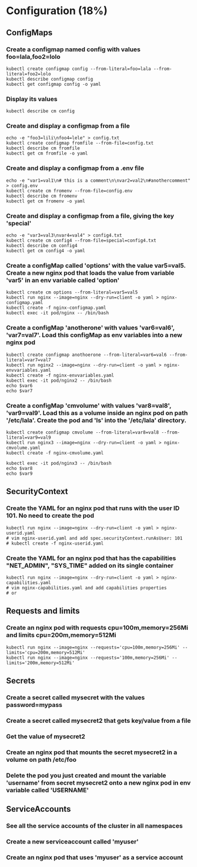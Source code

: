 # Configuration (18%)

## ConfigMaps
### Create a configmap named config with values foo=lala,foo2=lolo
```shell
kubectl create configmap config --from-literal=foo=lala --from-literal=foo2=lolo
kubectl describe configmap config 
kubectl get configmap config -o yaml
```
### Display its values
```shell
kubectl describe cm config
```
### Create and display a configmap from a file
```shell
echo -e "foo3=lili\nfoo4=lele" > config.txt
kubectl create configmap fromfile --from-file=config.txt
kubectl describe cm fromfile
kubectl get cm fromfile -o yaml
```
### Create and display a configmap from a .env file
```shell
echo -e "var1=val1\n# this is a comment\n\nvar2=val2\n#anothercomment" > config.env
kubectl create cm fromenv --from-file=config.env
kubectl describe cm fromenv
kubectl get cm fromenv -o yaml
```
### Create and display a configmap from a file, giving the key 'special'
```shell
echo -e "var3=val3\nvar4=val4" > config4.txt
kubectl create cm config4 --from-file=special=config4.txt
kubectl describe cm config4
kubectl get cm config4 -o yaml
```
### Create a configMap called 'options' with the value var5=val5. Create a new nginx pod that loads the value from variable 'var5' in an env variable called 'option'
```shell
kubectl create cm options --from-literal=var5=val5
kubectl run nginx --image=nginx --dry-run=client -o yaml > nginx-configmap.yaml
kubectl create -f nginx-configmap.yaml
kubectl exec -it pod/nginx -- /bin/bash
```
### Create a configMap 'anotherone' with values 'var6=val6', 'var7=val7'. Load this configMap as env variables into a new nginx pod
```shell
kubectl create configmap anothoerone --from-literal=var6=val6 --from-literal=var7=val7
kubectl run nginx2 --image=nginx --dry-run=client -o yaml > nginx-envvariables.yaml
kubectl create -f nginx-envvariables.yaml
kubectl exec -it pod/nginx2 -- /bin/bash
echo $var6
echo $var7
```
### Create a configMap 'cmvolume' with values 'var8=val8', 'var9=val9'. Load this as a volume inside an nginx pod on path '/etc/lala'. Create the pod and 'ls' into the '/etc/lala' directory.
```shell
kubectl create configmap cmvolume --from-literal=var8=val8 --from-literal=var9=val9
kubectl run nginx3 --image=nginx --dry-run=client -o yaml > nginx-cmvolume.yaml
kubectl create -f nginx-cmvolume.yaml

kubectl exec -it pod/nginx3 -- /bin/bash
echo $var8
echo $var9
```
## SecurityContext
### Create the YAML for an nginx pod that runs with the user ID 101. No need to create the pod
```shell
kubectl run nginx --image=nginx --dry-run=client -o yaml > nginx-userid.yaml
# vim nginx-userid.yaml and add spec.securityContext.runAsUser: 101
# kubectl create -f nginx-userid.yaml
```
### Create the YAML for an nginx pod that has the capabilities "NET_ADMIN", "SYS_TIME" added on its single container
```shell
kubectl run nginx --image=nginx --dry-run=client -o yaml > nginx-capabilities.yaml
# vim nginx-capabilities.yaml and add capabilities properties
# or
```
## Requests and limits
### Create an nginx pod with requests cpu=100m,memory=256Mi and limits cpu=200m,memory=512Mi
```shell
kubectl run nginx --image=nginx --requests='cpu=100m,memory=256Mi' --limits='cpu=200m,memory=512Mi'
kubectl run nginx --image=nginx --requests='100m,memory=256Mi' --limits='200m,memory=512Mi'
```

## Secrets
### Create a secret called mysecret with the values password=mypass
### Create a secret called mysecret2 that gets key/value from a file
### Get the value of mysecret2
### Create an nginx pod that mounts the secret mysecret2 in a volume on path /etc/foo
### Delete the pod you just created and mount the variable 'username' from secret mysecret2 onto a new nginx pod in env variable called 'USERNAME'

## ServiceAccounts
### See all the service accounts of the cluster in all namespaces
### Create a new serviceaccount called 'myuser'
### Create an nginx pod that uses 'myuser' as a service account
